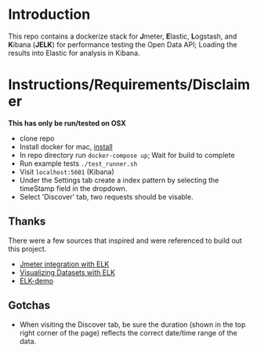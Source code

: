 # Introduction 
This repo contains a dockerize stack for **J**meter, **E**lastic, **L**ogstash, and **K**ibana (**JELK**) for performance testing the Open Data API; Loading the results into Elastic for analysis in Kibana.


# Instructions/Requirements/Disclaimer
**This has only be run/tested on OSX**
- clone repo
- Install docker for mac, [install](https://docs.docker.com/docker-for-mac/)
- In repo directory run `docker-compose up`;  Wait for build to complete 
- Run example tests `./test_runner.sh`
- Visit `localhost:5601` (Kibana)
- Under the Settings tab create a index pattern by selecting the timeStamp field in the dropdown.
- Select 'Discover' tab,  two requests should be visable.

## Thanks
There were a few sources that inspired and were referenced to build out this project.
- [Jmeter integration with ELK](http://ecmarchitect.com/archives/2014/09/09/3932) 
- [Visualizing Datasets with ELK](http://blog.webkid.io/visualize-datasets-with-elk/)
- [ELK-demo](https://github.com/joppa27/ELK-demo)

## Gotchas
 - When visiting the Discover tab, be sure the duration (shown in the top right corner of the page) reflects the correct date/time range of the data.


